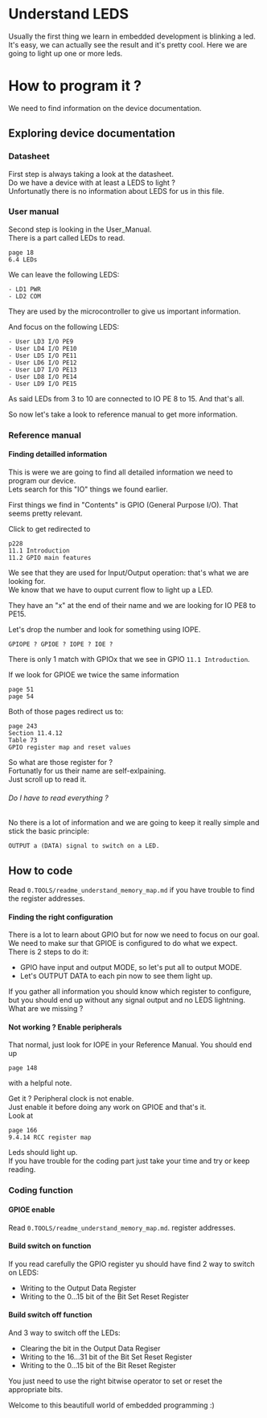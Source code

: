 # Understand LEDS
Usually the first thing we learn in embedded development is blinking a led. \
It's easy, we can actually see the result and it's pretty cool.
Here we are going to light up one or more leds.


# How to program it ?
We need to find information on the device documentation.

## Exploring device documentation
### Datasheet
First step is always taking a look at the datasheet. \
Do we have a device with at least a LEDS to light ? \
Unfortunatly there is no information about LEDS for us in this file.

### User manual
Second step is looking in the User_Manual.\
There is a part called LEDs to read.

	page 18
	6.4 LEDs

We can leave the following LEDS:

	- LD1 PWR
	- LD2 COM

They are used by the microcontroller to give us important information.

And focus on the following LEDS:

	- User LD3 I/O PE9
	- User LD4 I/O PE10
	- User LD5 I/O PE11
	- User LD6 I/O PE12
	- User LD7 I/O PE13
	- User LD8 I/O PE14
	- User LD9 I/O PE15

As said LEDs from 3 to 10 are connected to IO PE 8 to 15.
And that's all.

So now let's take a look to reference manual to get more information.

### Reference manual
#### Finding detailled information
This is were we are going to find all detailed information we need to program 
our device. \
Lets search for this "IO" things we found earlier.

First things we find in "Contents" is GPIO (General Purpose I/O). 
That seems pretty relevant. 

Click to get redirected to 

	p228
	11.1 Introduction
	11.2 GPIO main features

We see that they are used for Input/Output operation: that's what we are 
looking for. \
We know that we have to ouput current flow to light up a LED.

They have an "x" at the end of their name and we are looking for IO PE8 to 
PE15.

Let's drop the number and look for something using IOPE.

	GPIOPE ? GPIOE ? IOPE ? IOE ?

There is only 1 match with GPIOx that we see in GPIO `11.1 Introduction`.

If we look for GPIOE we twice the same information 

	page 51 
	page 54

Both of those pages redirect us to:

	page 243
	Section 11.4.12
	Table 73
	GPIO register map and reset values

So what are those register for ? \
Fortunatly for us their name are self-exlpaining. \
Just scroll up to read it.

###### Do I have to read everything ?
No there is a lot of information and we are going to keep it really simple and 
stick the basic principle:

	OUTPUT a (DATA) signal to switch on a LED.

## How to code
Read `0.TOOLS/readme_understand_memory_map.md` if you have trouble to find the 
register addresses.

#### Finding the right configuration
There is a lot to learn about GPIO but for now we need to focus on our goal.\
We need to make sur that GPIOE is configured to do what we expect. \
There is 2 steps to do it:

- GPIO have input and output MODE, so let's put all to output MODE.
- Let's OUTPUT DATA to each pin now to see them light up.

If you gather all information you should know which register to configure, but 
you should end up without any signal output and no LEDS lightning. \
What are we missing ?

#### Not working ? Enable peripherals
That normal, just look for IOPE in your Reference Manual.
You should end up 

	page 148

with a helpful note.

Get it ?
Peripheral clock is not enable. \
Just enable it before doing any work on GPIOE and that's it. \
Look at 

	page 166
	9.4.14 RCC register map

Leds should light up. \
If you have trouble for the coding part just take your time and try or keep 
reading.

### Coding function
#### GPIOE enable
Read `0.TOOLS/readme_understand_memory_map.md`.
register addresses.
#### Build switch on function
If you read carefully the GPIO register yu should have find 2 way to switch on 
LEDS:

- Writing to the Output Data Register
- Writing to the 0...15 bit of the Bit Set Reset Register

#### Build switch off function
And 3 way to switch off the LEDs:

- Clearing the bit in the Output Data Regiser
- Writing to the 16...31 bit of the Bit Set Reset Register
- Writing to the 0...15 bit of the Bit Reset Register

You just need to use the right bitwise operator to set or reset the 
appropriate bits.

Welcome to this beautifull world of embedded programming :)

